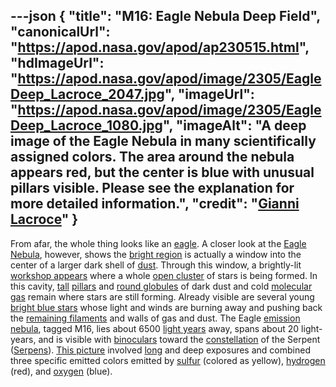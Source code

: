 ---json
{
  "title": "M16: Eagle Nebula Deep Field",
  "canonicalUrl": "https://apod.nasa.gov/apod/ap230515.html",
  "hdImageUrl": "https://apod.nasa.gov/apod/image/2305/EagleDeep_Lacroce_2047.jpg",
  "imageUrl": "https://apod.nasa.gov/apod/image/2305/EagleDeep_Lacroce_1080.jpg",
  "imageAlt": "A deep image of the Eagle Nebula in many scientifically assigned colors. The area around the nebula appears red, but the center is blue with unusual pillars visible. Please see the explanation for more detailed information.",
  "credit": "[Gianni Lacroce](https://www.instagram.com/giannilacroce/)"
}
---

From afar, the whole thing looks like an [eagle](https://www.pbs.org/wnet/nature/eagles-introduction/3089/). A closer look at the [Eagle Nebula](https://en.wikipedia.org/wiki/Eagle_Nebula), however, shows the [bright region](https://noirlab.edu/public/images/noao-02181/) is actually a window into the center of a larger dark shell of [dust](https://apod.nasa.gov/apod/ap030706.html). Through this window, a brightly-lit [workshop appears](https://www.youtube.com/watch?v=rvXIgpIuuxw) where a whole [open cluster](https://apod.nasa.gov/apod/open_clusters.html) of stars is being formed. In this cavity, [tall](https://apod.nasa.gov/apod/ap220925.html) [pillars](https://apod.nasa.gov/apod/ap201206.html) and [round globules](https://apod.nasa.gov/apod/ap081228.html) of dark dust and cold [molecular gas](https://apod.nasa.gov/apod/ap230129.html) remain where stars are still forming. Already visible are several young [bright blue stars](https://apod.nasa.gov/apod/ap200909.html) whose light and winds are burning away and pushing back the [remaining filaments](https://apod.nasa.gov/apod/ap221020.html) and walls of gas and dust. The Eagle [emission nebula](https://apod.nasa.gov/apod/emission_nebulae.html), tagged M16, lies about 6500 [light years](https://starchild.gsfc.nasa.gov/docs/StarChild/questions/question19.html) away, spans about 20 light-years, and is visible with [binoculars](https://www.explainthatstuff.com/binoculars.html) toward the [constellation](https://spaceplace.nasa.gov/constellations/en/) of the Serpent ([Serpens](https://chandra.harvard.edu/photo/constellations/serpens.html)). [This picture](https://www.flickr.com/photos/194921065@N03/52874818977/in/pool-apods/) involved [long](https://www.thesun.co.uk/wp-content/uploads/2020/02/NINTCHDBPICT000560584900.jpg) and deep exposures and combined three specific emitted colors emitted by [sulfur](https://en.wikipedia.org/wiki/Sulfur) (colored as yellow), [hydrogen](http://www.rsc.org/periodic-table/element/1/hydrogen) (red), and [oxygen](https://www.youtube.com/watch?v=uPK_rSf1WUc) (blue).
